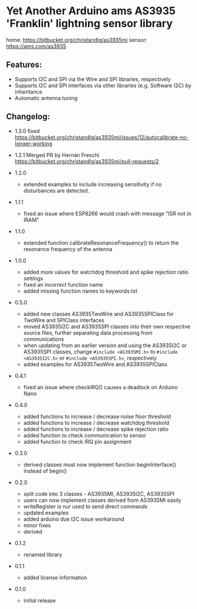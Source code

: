 # Yet Another Arduino ams AS3935 'Franklin' lightning sensor library
home: https://bitbucket.org/christandlg/as3935mi
sensor: https://ams.com/as3935

## Features:
 - Supports I2C and SPI via the Wire and SPI libraries, respectively
 - Supports I2C and SPI interfaces via other libraries (e.g. Software I2C) by inheritance
 - Automatic antenna tuning

## Changelog:
- 1.3.0
	fixed https://bitbucket.org/christandlg/as3935mi/issues/12/autocalibrate-no-longer-working
- 1.2.1
	Merged PR by Hernán Freschi https://bitbucket.org/christandlg/as3935mi/pull-requests/2
- 1.2.0
	- extended examples to include increasing sensitivity if no disturbances are detected. 

- 1.1.1
	- fixed an issue where ESP8266 would crash with message "ISR not in IRAM"

- 1.1.0
	- extended function calibrateResonanceFrequency() to return the resonance frequency of the antenna
	
- 1.0.0
	- added more values for watchdog threshold and spike rejection ratio settings
	- fixed an incorrect function name
	- added missing function names to keywords.txt

- 0.5.0
	- added new classes AS3935TwoWire and AS3935SPIClass for TwoWire and SPIClass interfaces
	- moved AS3935I2C and AS3935SPI classes into their own respecitve source files, further separating data processing from communications
	- when updating from an earlier version and using the AS3935I2C or AS3935SPI classes, change ```#include <AS3935MI.h>``` to ```#include <AS3935I2C.h>``` or ```#include <AS3935SPI.h>```, respectively
	- added examples for AS3935TwoWire and AS3935SPIClass 

- 0.4.1
	- fixed an issue where checkIRQ() causes a deadlock on Arduino Nano

- 0.4.0
	- added functions to increase / decrease noise floor threshold
	- added functions to increase / decrease watchdog threshold
	- added functions to increase / decrease spike rejection ratio
	- added function to check communication to sensor
	- added function to check IRQ pin assignment

- 0.3.0
	- derived classes must now implement function beginInterface() instead of begin()

- 0.2.0
	- split code into 3 classes - AS3935MI, AS3935I2C, AS3935SPI
	- users can now implement classes derived from AS3935MI easily
	- writeRegister is nur used to send direct commands
	- updated examples
	- added arduino due I2C issue workaround
	- minor fixes
	- derived 

- 0.1.2
	- renamed library

- 0.1.1
	- added license information

- 0.1.0
	- initial release